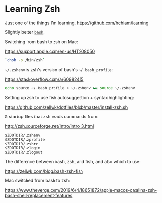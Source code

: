 # Learning Zsh

Just one of the things I'm learning. <https://github.com/hchiam/learning>

Slightly better [`bash`](https://github.com/hchiam/learning-bash-scripts).

Switching from bash to zsh on Mac:

https://support.apple.com/en-us/HT208050

```bash
`chsh -s /bin/zsh`
```

`~/.zshenv` is zsh's version of bash's `~/.bash_profile`:

https://stackoverflow.com/a/60982415

```bash
echo source ~/.bash_profile > ~/.zshenv && source ~/.zshenv
```

Setting up zsh to use fish autosuggestion + syntax highlighting:

https://github.com/zellwk/dotfiles/blob/master/install-zsh.sh

5 startup files that zsh reads commands from:

http://zsh.sourceforge.net/Intro/intro_3.html

```
$ZDOTDIR/.zshenv
$ZDOTDIR/.zprofile
$ZDOTDIR/.zshrc
$ZDOTDIR/.zlogin
$ZDOTDIR/.zlogout
```

The difference between bash, zsh, and fish, and also which to use:

https://zellwk.com/blog/bash-zsh-fish

Mac switched from bash to zsh:

https://www.theverge.com/2019/6/4/18651872/apple-macos-catalina-zsh-bash-shell-replacement-features
